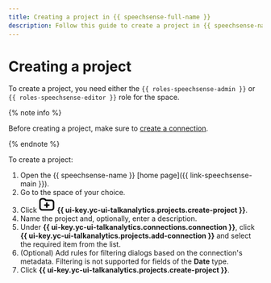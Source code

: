```yaml
---
title: Creating a project in {{ speechsense-full-name }}
description: Follow this guide to create a project in {{ speechsense-name }}.
---
```


# Creating a project

To create a project, you need either the `{{ roles-speechsense-admin }}` or `{{ roles-speechsense-editor }}` role for the space.

{% note info %}

Before creating a project, make sure to [create a connection](../connection/create.md).

{% endnote %}

To create a project:

1. Open the {{ speechsense-name }} [home page]({{ link-speechsense-main }}).
1. Go to the space of your choice.
1. Click ![create](../../../_assets/console-icons/folder-plus.svg) **{{ ui-key.yc-ui-talkanalytics.projects.create-project }}**.
1. Name the project and, optionally, enter a description.
1. Under **{{ ui-key.yc-ui-talkanalytics.connections.connection }}**, click **{{ ui-key.yc-ui-talkanalytics.projects.add-connection }}** and select the required item from the list.
1. (Optional) Add rules for filtering dialogs based on the connection's metadata. Filtering is not supported for fields of the **Date** type.
1. Click **{{ ui-key.yc-ui-talkanalytics.projects.create-project }}**.
